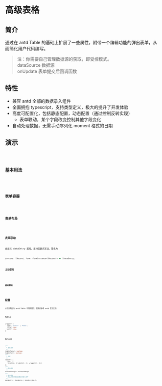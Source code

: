 # 高级表格

## 简介

通过在 antd Table 的基础上扩展了一些属性，附带一个编辑功能的弹出表单，从而简化用户代码编写。

> 注：你需要自己管理数据源的获取，即受控模式。  
> dataSource 数据源  
> onUpdate 表单提交后回调函数

## 特性

- 兼容 antd 全部的数据录入组件
- 全面拥抱 typescript，支持类型定义，极大的提升了开发体验
- 高度可配置化，包括静态配置，动态配置（通过控制反转实现）
  - 表单联动，某个字段改变控制其他字段变化
- 自动处理数据，无需手动序列化 moment 格式的日期

## 演示

<code src="../example/advanced-table/FullDisplay.tsx" title="能力展示" />

### 基本用法

<code src="../example/advanced-table/Basic.tsx" title="基本用法" />

### 表单容器

<code src="../example/advanced-table/Wrapper.tsx" title="表单容器" />

### 表单布局

<code src="../example/advanced-table/Layout.tsx" title="自定义布局" />

### 表单联动

自定义 dataEntry 属性，支持函数式写法，签名为

```typescript
(record: IRecord, form: FormInstance<IRecord>) => IDataEntry;
```

#### 主动联动

<code src="../example/advanced-table/Advanced1.tsx" title="主动联动" />

#### 被动联动

<code src="../example/advanced-table/Advanced2.tsx" title="被动联动" />

## 配置

以下只列出与 antd Table 不同的属性，其余的参考 antd 官方文档

### Table

```typescript
wrapper?: {
  type?: 'Drawer' | 'Modal';
  title?: any;
  width?: any;
}
```

### Column

```typescript
/**
 * 是否渲染
 */
hideInTable?: boolean;
hideInForm?: boolean;
/**
 * 布局
 */
layout?: {
   col: {},
   formItem: { labelCol: {}, wrapperCol: {} }
};
/**
 * 额外属性
 */
formItemProps?: FormItemProps
/**
 * 核心属性
 * 弹出表单根据此配置渲染输入组件
 */
dataEntry?: DataEntry | DataEntryFn<T>;
```
